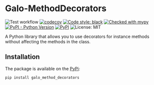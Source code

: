 # Galo-MethodDecorators

![Test workflow](https://github.com/maximsakhno/galo-method-decorators/actions/workflows/test.yml/badge.svg)
[![codecov](https://codecov.io/gh/maximsakhno/galo-method-decorators/branch/master/graph/badge.svg?token=Z5ZDJ3N02S)](https://codecov.io/gh/maximsakhno/galo-method-decorators)
[![Code style: black](https://img.shields.io/badge/code%20style-black-000000.svg)](https://github.com/psf/black)
[![Checked with mypy](http://www.mypy-lang.org/static/mypy_badge.svg)](http://mypy-lang.org/)
[![PyPI - Python Version](https://img.shields.io/pypi/pyversions/galo_method_decorators)](https://pypi.org/project/galo_method_decorators/)
[![PyPI](https://img.shields.io/pypi/v/galo_method_decorators)](https://pypi.org/project/galo_method_decorators/)
![License: MIT](https://img.shields.io/badge/License-MIT-blue.svg)

A Python library that allows you to use decorators for instance methods without affecting the methods in the class.

## Installation

The package is available on the [PyPi](https://pypi.org/project/galo_method_decorators/):

```commandline
pip install galo_method_decorators
```
